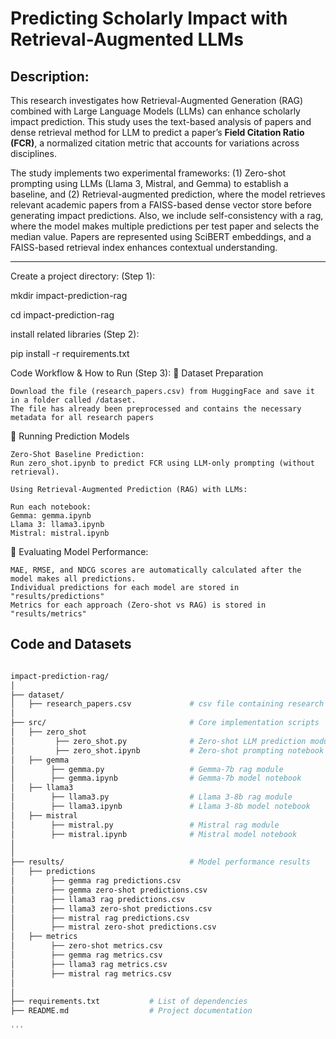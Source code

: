 # Predicting Scholarly Impact with Retrieval-Augmented LLMs

## Description:
This research investigates how Retrieval-Augmented Generation (RAG) combined with Large Language Models (LLMs) can enhance scholarly impact prediction. This study uses the text-based analysis of papers and dense retrieval method for LLM to predict a paper’s **Field Citation Ratio (FCR)**, a normalized citation metric that accounts for variations across disciplines.  

The study implements two experimental frameworks: (1) Zero-shot prompting using LLMs (Llama 3, Mistral, and Gemma) to establish a baseline, and (2) Retrieval-augmented prediction, where the model retrieves relevant academic papers from a FAISS-based dense vector store before generating impact predictions. Also, we include self-consistency with a rag, where the model makes multiple predictions per test paper and selects the median value. Papers are represented using SciBERT embeddings, and a FAISS-based retrieval index enhances contextual understanding.  


---

Create a project directory: (Step 1):

mkdir impact-prediction-rag

cd impact-prediction-rag

install related libraries (Step 2):

pip install -r requirements.txt

Code Workflow & How to Run (Step 3):
📂 Dataset Preparation

    Download the file (research_papers.csv) from HuggingFace and save it in a folder called /dataset.
    The file has already been preprocessed and contains the necessary metadata for all research papers

📂 Running Prediction Models

    Zero-Shot Baseline Prediction:
    Run zero_shot.ipynb to predict FCR using LLM-only prompting (without retrieval).

    Using Retrieval-Augmented Prediction (RAG) with LLMs:

    Run each notebook: 
    Gemma: gemma.ipynb
    Llama 3: llama3.ipynb
    Mistral: mistral.ipynb


📂 Evaluating Model Performance:

    MAE, RMSE, and NDCG scores are automatically calculated after the model makes all predictions.
    Individual predictions for each model are stored in "results/predictions"
    Metrics for each approach (Zero-shot vs RAG) is stored in "results/metrics"


## Code and Datasets

```bash

impact-prediction-rag/
│
├── dataset/                            
│   ├── research_papers.csv             # csv file containing research paper metadata
│
├── src/                                # Core implementation scripts
│   ├── zero_shot
│         ├── zero_shot.py              # Zero-shot LLM prediction module 
│         ├── zero_shot.ipynb           # Zero-shot prompting notebook
│   ├── gemma
│        ├── gemma.py                   # Gemma-7b rag module
│        ├── gemma.ipynb                # Gemma-7b model notebook
│   ├── llama3
│        ├── llama3.py                  # Llama 3-8b rag module
│        ├── llama3.ipynb               # Llama 3-8b model notebook
│   ├── mistral
│        ├── mistral.py                 # Mistral rag module
│        ├── mistral.ipynb              # Mistral model notebook
│
│
├── results/                            # Model performance results
│   ├── predictions
│        ├── gemma rag predictions.csv                 
│        ├── gemma zero-shot predictions.csv
│        ├── llama3 rag predictions.csv                 
│        ├── llama3 zero-shot predictions.csv
│        ├── mistral rag predictions.csv                 
│        ├── mistral zero-shot predictions.csv
│   ├── metrics
│        ├── zero-shot metrics.csv                 
│        ├── gemma rag metrics.csv
│        ├── llama3 rag metrics.csv
│        ├── mistral rag metrics.csv
│ 
│
├── requirements.txt           # List of dependencies
├── README.md                  # Project documentation

'''

